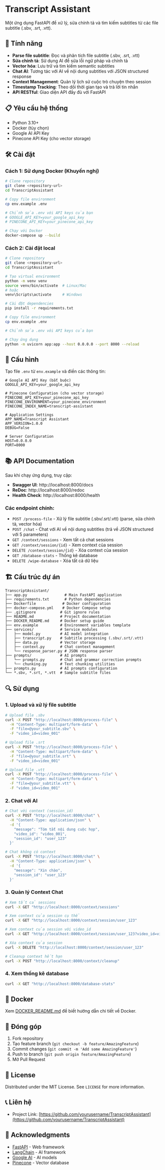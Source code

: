 # Transcript Assistant

Một ứng dụng FastAPI để xử lý, sửa chính tả và tìm kiếm subtitles từ các file subtitle (.sbv, .srt, .vtt).

## 🚀 Tính năng

- **Parse file subtitle**: Đọc và phân tích file subtitle (.sbv, .srt, .vtt)
- **Sửa chính tả**: Sử dụng AI để sửa lỗi ngữ pháp và chính tả
- **Vector hóa**: Lưu trữ và tìm kiếm semantic subtitles
- **Chat AI**: Tương tác với AI về nội dung subtitles với JSON structured response
- **Context Management**: Quản lý lịch sử cuộc trò chuyện theo session
- **Timestamp Tracking**: Theo dõi thời gian tạo và trả lời tin nhắn
- **API RESTful**: Giao diện API đầy đủ với FastAPI

## 📋 Yêu cầu hệ thống

- Python 3.10+
- Docker (tùy chọn)
- Google AI API Key
- Pinecone API Key (cho vector storage)

## 🛠️ Cài đặt

### Cách 1: Sử dụng Docker (Khuyến nghị)

```bash
# Clone repository
git clone <repository-url>
cd TranscriptAssistant

# Copy file environment
cp env.example .env

# Chỉnh sửa .env với API keys của bạn
# GOOGLE_API_KEY=your_google_api_key
# PINECONE_API_KEY=your_pinecone_api_key

# Chạy với Docker
docker-compose up --build
```

### Cách 2: Cài đặt local

```bash
# Clone repository
git clone <repository-url>
cd TranscriptAssistant

# Tạo virtual environment
python -m venv venv
source venv/bin/activate  # Linux/Mac
# hoặc
venv\Scripts\activate     # Windows

# Cài đặt dependencies
pip install -r requirements.txt

# Copy file environment
cp env.example .env

# Chỉnh sửa .env với API keys của bạn

# Chạy ứng dụng
python -m uvicorn app:app --host 0.0.0.0 --port 8000 --reload
```

## 🔧 Cấu hình

Tạo file `.env` từ `env.example` và điền các thông tin:

```env
# Google AI API Key (bắt buộc)
GOOGLE_API_KEY=your_google_api_key

# Pinecone Configuration (cho vector storage)
PINECONE_API_KEY=your_pinecone_api_key
PINECONE_ENVIRONMENT=your_pinecone_environment
PINECONE_INDEX_NAME=transcript-assistant

# Application Settings
APP_NAME=Transcript Assistant
APP_VERSION=1.0.0
DEBUG=False

# Server Configuration
HOST=0.0.0.0
PORT=8000
```

## 📚 API Documentation

Sau khi chạy ứng dụng, truy cập:

- **Swagger UI**: http://localhost:8000/docs
- **ReDoc**: http://localhost:8000/redoc
- **Health Check**: http://localhost:8000/health

### Các endpoint chính:

- `POST /process-file` - Xử lý file subtitle (.sbv/.srt/.vtt) (parse, sửa chính tả, vector hóa)
- `POST /chat` - Chat với AI về nội dung subtitles (trả về JSON structured với 5 parameters)
- `GET /context/sessions` - Xem tất cả chat sessions
- `GET /context/session/{id}` - Xem context của session
- `DELETE /context/session/{id}` - Xóa context của session
- `GET /database-stats` - Thống kê database
- `DELETE /wipe-database` - Xóa tất cả dữ liệu

## 🏗️ Cấu trúc dự án

```
TranscriptAssistant/
├── app.py                 # Main FastAPI application
├── requirements.txt       # Python dependencies
├── Dockerfile            # Docker configuration
├── docker-compose.yml    # Docker Compose setup
├── .gitignore           # Git ignore rules
├── README.md            # Project documentation
├── DOCKER_README.md     # Docker setup guide
├── env.example          # Environment variables template
├── services/            # Service modules
│   ├── model.py         # AI model integration
│   ├── transcript.py    # Subtitle processing (.sbv/.srt/.vtt)
│   ├── data.py          # Vector storage
│   ├── context.py       # Chat context management
│   └── response_parser.py # JSON response parser
├── prompts/             # AI prompts
│   └── prompts.py       # Chat and grammar correction prompts
│   └── chunking.py      # Text chunking utilities
├── prompts.py           # AI prompts configuration
└── *.sbv, *.srt, *.vtt  # Sample subtitle files
```

## 🔍 Sử dụng

### 1. Upload và xử lý file subtitle

```bash
# Upload file .sbv
curl -X POST "http://localhost:8000/process-file" \
  -H "Content-Type: multipart/form-data" \
  -F "file=@your_subtitle.sbv" \
  -F "video_id=video_001"

# Upload file .srt
curl -X POST "http://localhost:8000/process-file" \
  -H "Content-Type: multipart/form-data" \
  -F "file=@your_subtitle.srt" \
  -F "video_id=video_001"

# Upload file .vtt
curl -X POST "http://localhost:8000/process-file" \
  -H "Content-Type: multipart/form-data" \
  -F "file=@your_subtitle.vtt" \
  -F "video_id=video_001"
```

### 2. Chat với AI

```bash
# Chat với context (session_id)
curl -X POST "http://localhost:8000/chat" \
  -H "Content-Type: application/json" \
  -d '{
    "message": "Tóm tắt nội dung cuộc họp",
    "video_id": "video_001",
    "session_id": "user_123"
  }'

# Chat không có context
curl -X POST "http://localhost:8000/chat" \
  -H "Content-Type: application/json" \
  -d '{
    "message": "Xin chào",
    "session_id": "user_123"
  }'
```

### 3. Quản lý Context Chat

```bash
# Xem tất cả sessions
curl -X GET "http://localhost:8000/context/sessions"

# Xem context của session cụ thể
curl -X GET "http://localhost:8000/context/session/user_123"

# Xem context của session với video_id
curl -X GET "http://localhost:8000/context/session/user_123?video_id=video_001"

# Xóa context của session
curl -X DELETE "http://localhost:8000/context/session/user_123"

# Cleanup context hết hạn
curl -X POST "http://localhost:8000/context/cleanup"
```

### 4. Xem thống kê database

```bash
curl -X GET "http://localhost:8000/database-stats"
```

## 🐳 Docker

Xem [DOCKER_README.md](DOCKER_README.md) để biết hướng dẫn chi tiết về Docker.

## 🤝 Đóng góp

1. Fork repository
2. Tạo feature branch (`git checkout -b feature/AmazingFeature`)
3. Commit changes (`git commit -m 'Add some AmazingFeature'`)
4. Push to branch (`git push origin feature/AmazingFeature`)
5. Mở Pull Request

## 📄 License

Distributed under the MIT License. See `LICENSE` for more information.

## 📞 Liên hệ

- Project Link: [https://github.com/yourusername/TranscriptAssistant](https://github.com/yourusername/TranscriptAssistant)

## 🙏 Acknowledgments

- [FastAPI](https://fastapi.tiangolo.com/) - Web framework
- [LangChain](https://langchain.com/) - AI framework
- [Google AI](https://ai.google.dev/) - AI models
- [Pinecone](https://www.pinecone.io/) - Vector database

